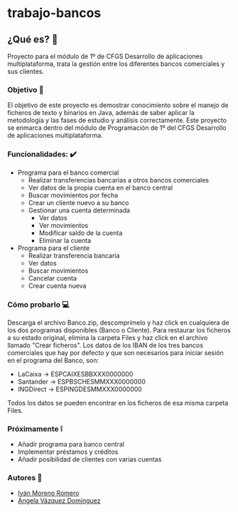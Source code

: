 # trabajo-bancos

## ¿Qué es? :bank:
Proyecto para el módulo de 1º de CFGS Desarrollo de aplicaciones multiplataforma, trata la gestión entre los diferentes bancos comerciales y sus clientes.

### Objetivo :open_file_folder:
El objetivo de este proyecto es demostrar conocimiento sobre el manejo de ficheros de texto y binarios en Java, además de saber aplicar la metodología y las fases de estudio y análisis correctamente. Este proyecto se enmarca dentro del módulo de Programación de 1º del CFGS Desarrollo de aplicaciones multiplataforma.

### Funcionalidades: :heavy_check_mark:
* Programa para el banco comercial
    * Realizar transferencias bancarias a otros bancos comerciales
    * Ver datos de la propia cuenta en el banco central
    * Buscar movimientos por fecha
    * Crear un cliente nuevo a su banco
    * Gestionar una cuenta determinada
        * Ver datos
        * Ver movimientos
        * Modificar saldo de la cuenta
        * Eliminar la cuenta
* Programa para el cliente
    * Realizar transferencia bancaria
    * Ver datos
    * Buscar movimientos
    * Cancelar cuenta
    * Crear cuenta nueva
    
### Cómo probarlo :computer:
Descarga el archivo Banco.zip, descomprímelo y haz click en cualquiera de los dos programas disponibles (Banco o Cliente). Para restaurar los ficheros a su estado original, elimina la carpeta Files y haz click en el archivo llamado "Crear ficheros".
Los datos de los IBAN de los tres bancos comerciales que hay por defecto y que son necesarios para iniciar sesión en el programa del Banco, son:
   * LaCaixa -> ESPCAIXESBBXXX0000000
   * Santander -> ESPBSCHESMMXXX0000000
   * INGDirect -> ESPINGDESMMXXX0000000
   
Todos los datos se pueden encontrar en los ficheros de esa misma carpeta Files.

### Próximamente  :grey_exclamation: 
   * Añadir programa para banco central
   * Implementar préstamos y créditos
   * Añadir posibilidad de clientes con varias cuentas

### Autores :busts_in_silhouette:
* [Iván Moreno Romero](https://github.com/Ivanmr96) 
* [Ángela Vázquez Domínguez](https://github.com/randomkwiz) 

